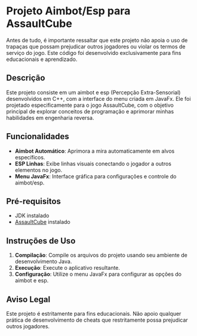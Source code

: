 # Projeto Aimbot/Esp para AssaultCube

Antes de tudo, é importante ressaltar que este projeto não apoia o uso de trapaças que possam prejudicar outros jogadores ou violar os termos de serviço do jogo. Este código foi desenvolvido exclusivamente para fins educacionais e aprendizado.

## Descrição

Este projeto consiste em um aimbot e esp (Percepção Extra-Sensorial) desenvolvidos em C++, com a interface do menu criada em JavaFx. Ele foi projetado especificamente para o jogo AssaultCube, com o objetivo principal de explorar conceitos de programação e aprimorar minhas habilidades em engenharia reversa.

## Funcionalidades

- **Aimbot Automático**: Aprimora a mira automaticamente em alvos específicos.
- **ESP Linhas**: Exibe linhas visuais conectando o jogador a outros elementos no jogo.
- **Menu JavaFx**: Interface gráfica para configurações e controle do aimbot/esp.

## Pré-requisitos

- JDK instalado
- [AssaultCube](https://assault.cubers.net/) instalado

## Instruções de Uso

1. **Compilação**: Compile os arquivos do projeto usando seu ambiente de desenvolvimento Java.
2. **Execução**: Execute o aplicativo resultante.
3. **Configuração**: Utilize o menu JavaFx para configurar as opções do aimbot e esp.

## Aviso Legal

Este projeto é estritamente para fins educacionais. Não apoio qualquer prática de desenvolvimento de cheats que restritamente possa prejudicar outros jogadores.